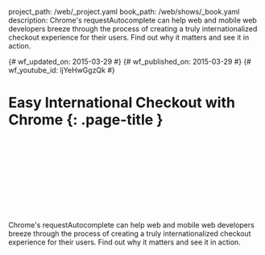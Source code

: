 project_path: /web/_project.yaml book_path: /web/shows/_book.yaml description: Chrome's requestAutocomplete can help web and mobile web developers breeze through the process of creating a truly internationalized checkout experience for their users. Find out why it matters and see it in action.

{# wf_updated_on: 2015-03-29 #} {# wf_published_on: 2015-03-29 #} {# wf_youtube_id: ljYeHwGgzQk #}

# Easy International Checkout with Chrome {: .page-title }

<div class="video-wrapper">
  <iframe class="devsite-embedded-youtube-video" data-video-id="ljYeHwGgzQk"
          data-autohide="1" data-showinfo="0" frameborder="0" allowfullscreen>
  </iframe>
</div>

Chrome's requestAutocomplete can help web and mobile web developers breeze through the process of creating a truly internationalized checkout experience for their users. Find out why it matters and see it in action.